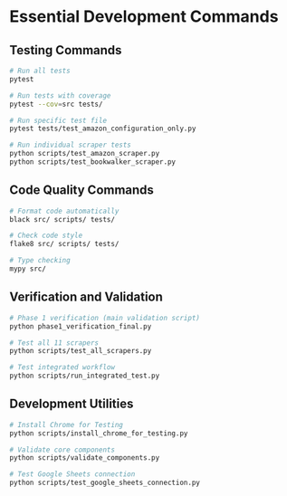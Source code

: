 # Essential Development Commands

## Testing Commands
```bash
# Run all tests
pytest

# Run tests with coverage
pytest --cov=src tests/

# Run specific test file
pytest tests/test_amazon_configuration_only.py

# Run individual scraper tests
python scripts/test_amazon_scraper.py
python scripts/test_bookwalker_scraper.py
```

## Code Quality Commands
```bash
# Format code automatically
black src/ scripts/ tests/

# Check code style
flake8 src/ scripts/ tests/

# Type checking
mypy src/
```

## Verification and Validation
```bash
# Phase 1 verification (main validation script)
python phase1_verification_final.py

# Test all 11 scrapers
python scripts/test_all_scrapers.py

# Test integrated workflow
python scripts/run_integrated_test.py
```

## Development Utilities
```bash
# Install Chrome for Testing
python scripts/install_chrome_for_testing.py

# Validate core components
python scripts/validate_components.py

# Test Google Sheets connection
python scripts/test_google_sheets_connection.py
```